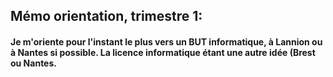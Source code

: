 ## Mémo orientation, trimestre 1:
#### Je m'oriente pour l'instant le plus vers un BUT informatique, à Lannion ou à Nantes si possible. La licence informatique étant une autre idée (Brest ou Nantes.
#### 
